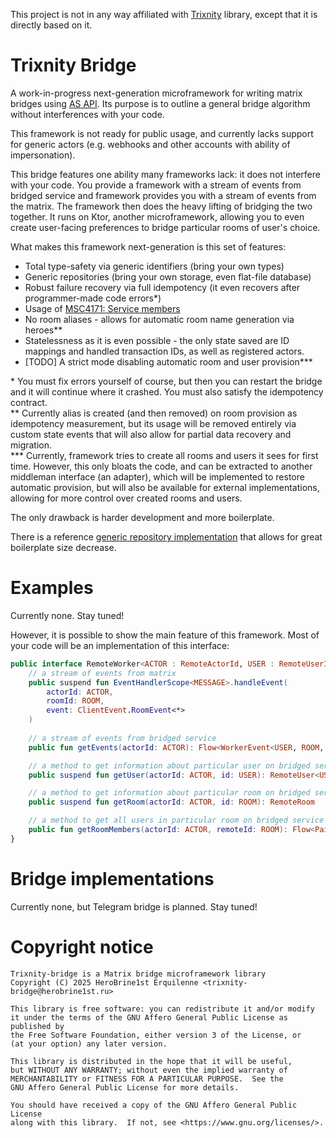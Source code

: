 This project is not in any way affiliated with [Trixnity](https://trixnity.gitlab.io/trixnity/) library, except that it
is directly based on it.

# Trixnity Bridge

A work-in-progress next-generation microframework for writing matrix bridges
using [AS API](https://spec.matrix.org/latest/application-service-api/). Its purpose is to outline a general bridge
algorithm without interferences with your code.

This framework is not ready for public usage, and currently lacks support for generic actors (e.g. webhooks and other
accounts with ability of impersonation).

This bridge features one ability many frameworks lack: it does not interfere with your code. You
provide a framework with a stream of events from bridged service and framework provides you with a stream of events from
the matrix. The framework then does the heavy lifting of bridging the two together. It runs on Ktor, another
microframework,
allowing you to even create user-facing preferences to bridge particular rooms of user's choice.

What makes this framework next-generation is this set of features:

- Total type-safety via generic identifiers (bring your own types)
- Generic repositories (bring your own storage, even flat-file database)
- Robust failure recovery via full idempotency (it even recovers after programmer-made code errors*)
- Usage of [MSC4171: Service members](https://github.com/matrix-org/matrix-spec-proposals/pull/4171)
- No room aliases - allows for automatic room name generation via heroes**
- Statelessness as it is even possible - the only state saved are ID mappings and handled transaction IDs, as well as
  registered actors.
- \[TODO\] A strict mode disabling automatic room and user provision***

\* You must fix errors yourself of course, but then you can restart the bridge and it will continue where it crashed.
You must also satisfy the idempotency contract.  
\*\* Currently alias is created (and then removed) on room provision as idempotency measurement, but its usage will be
removed entirely via custom state events that will also allow for partial data recovery and migration.  
\*\*\* Currently, framework tries to create all rooms and users it sees for first time. However, this only bloats the
code, and can be extracted to another middleman interface (an adapter), which will be implemented to restore automatic
provision, but will also be available for external implementations, allowing for more control over created rooms and
users.

The only drawback is harder development and more boilerplate.

There is a reference [generic repository implementation](generic-repository-double-puppeted) that allows for great
boilerplate size decrease.

# Examples

Currently none. Stay tuned!

However, it is possible to show the main feature of this framework. Most of your code will be an implementation of this
interface:

```kotlin
public interface RemoteWorker<ACTOR : RemoteActorId, USER : RemoteUserId, ROOM : RemoteRoomId, MESSAGE : RemoteMessageId> {
    // a stream of events from matrix
    public suspend fun EventHandlerScope<MESSAGE>.handleEvent(
        actorId: ACTOR,
        roomId: ROOM,
        event: ClientEvent.RoomEvent<*>
    )
    
    // a stream of events from bridged service
    public fun getEvents(actorId: ACTOR): Flow<WorkerEvent<USER, ROOM, MESSAGE>>

    // a method to get information about particular user on bridged service
    public suspend fun getUser(actorId: ACTOR, id: USER): RemoteUser<USER>

    // a method to get information about particular room on bridged service
    public suspend fun getRoom(actorId: ACTOR, id: ROOM): RemoteRoom

    // a method to get all users in particular room on bridged service
    public fun getRoomMembers(actorId: ACTOR, remoteId: ROOM): Flow<Pair<USER, RemoteUser<USER>?>>
}
```

# Bridge implementations

Currently none, but Telegram bridge is planned. Stay tuned!

# Copyright notice

```
Trixnity-bridge is a Matrix bridge microframework library
Copyright (C) 2025 HeroBrine1st Erquilenne <trixnity-bridge@herobrine1st.ru>

This library is free software: you can redistribute it and/or modify
it under the terms of the GNU Affero General Public License as published by
the Free Software Foundation, either version 3 of the License, or
(at your option) any later version.

This library is distributed in the hope that it will be useful,
but WITHOUT ANY WARRANTY; without even the implied warranty of
MERCHANTABILITY or FITNESS FOR A PARTICULAR PURPOSE.  See the
GNU Affero General Public License for more details.

You should have received a copy of the GNU Affero General Public License
along with this library.  If not, see <https://www.gnu.org/licenses/>.
```